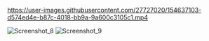 
https://user-images.githubusercontent.com/27727020/154637103-d574ed4e-b87c-4018-bb9a-9a600c3105c1.mp4


![Screenshot_8](https://user-images.githubusercontent.com/27727020/154637150-5eed250a-5737-447b-8e15-cdfdb093b76f.png)
![Screenshot_9](https://user-images.githubusercontent.com/27727020/154637154-7ad5dbdd-b134-48e7-904e-b35aaf08bbf1.png)


